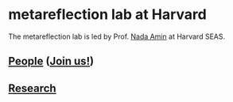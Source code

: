# metareflection lab at Harvard

The metareflection lab is led by Prof. [Nada Amin](https://namin.seas.harvard.edu) at Harvard SEAS.

## [People](people#members) ([Join us!](people/#joining))

## [Research](research)

